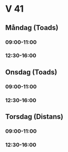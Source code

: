 # V 41
## Måndag (Toads)
### 09:00-11:00
### 12:30-16:00
## Onsdag (Toads)
### 09:00-11:00
### 12:30-16:00
## Torsdag (Distans)
### 09:00-11:00
### 12:30-16:00